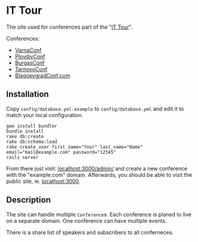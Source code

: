 # IT Tour

The site used for conferences part of the "[IT Tour](http://it-tour.bg)".

Conferences:

* [VarnaConf](http://varnaconf.com)
* [PlovdivConf](http://plovdivconf.com)
* [BurgasConf](http://burgasconf.com)
* [TarnovoConf](http://tarnovoconf.com/)
* [BlagoevgradConf.com](http://blagoevgradconf.com/)

## Installation

Copy `config/database.yml.example` to `config/database.yml` and edit it to match your local configuration.

```
gem install bundler
bundle install
rake db:create
rake db:schema:load
rake create_user first_name="Your" last_name="Name" email="mail@example.com" password="12345"
rails server
```

From there just visit: [localhost:3000/admin/](http://localhost:3000/admin/) and create a new conference with the "example.com" domain. Afterwards, you should be able to visit the public site, ie. [localhost:3000](http://localhost:3000/).

## Description

The site can handle multiple ```Conference```s. Each conference is planed to live on a separate domain.
One conference can have multiple events.

There is a share list of speakers and subscribers to all conferneces.

